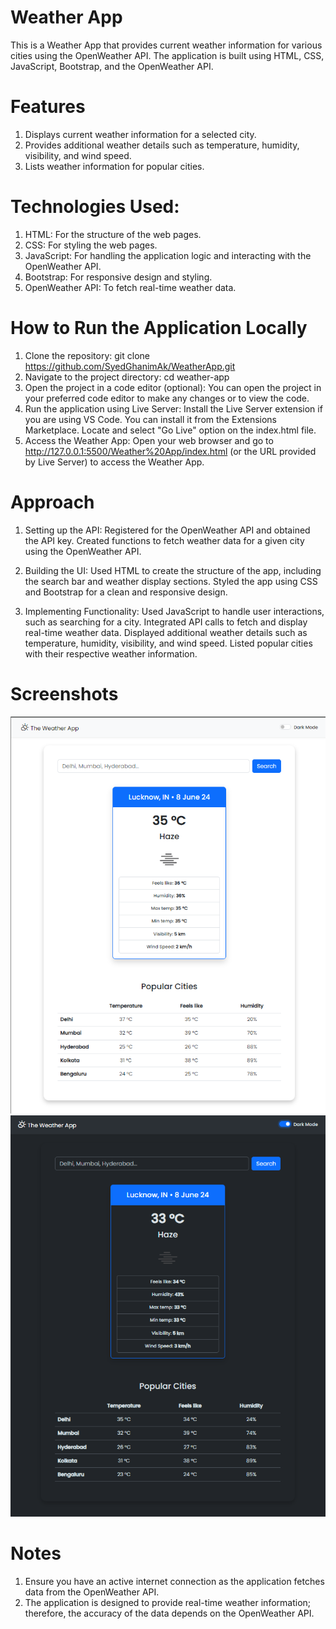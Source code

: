 # Weather App

This is a Weather App that provides current weather information for various cities using the OpenWeather API. The application is built using HTML, CSS, JavaScript, Bootstrap, and the OpenWeather API.

# Features

1. Displays current weather information for a selected city.
2. Provides additional weather details such as temperature, humidity, visibility, and wind speed.
3. Lists weather information for popular cities.


# Technologies Used:

1. HTML: For the structure of the web pages.
2. CSS: For styling the web pages.
3. JavaScript: For handling the application logic and interacting with the OpenWeather API.
4. Bootstrap: For responsive design and styling.
5. OpenWeather API: To fetch real-time weather data.


# How to Run the Application Locally

1. Clone the repository: git clone https://github.com/SyedGhanimAk/WeatherApp.git
2. Navigate to the project directory: cd weather-app
3. Open the project in a code editor (optional): You can open the project in your preferred code editor to make any changes or to view the code.
4. Run the application using Live Server: Install the Live Server extension if you are using VS Code. You can install it from the Extensions Marketplace. Locate and select "Go Live" option on the index.html file.
5. Access the Weather App: Open your web browser and go to http://127.0.0.1:5500/Weather%20App/index.html (or the URL provided by Live Server) to access the Weather App.

# Approach

1. Setting up the API: Registered for the OpenWeather API and obtained the API key. Created functions to fetch weather data for a given city using the OpenWeather API.

2. Building the UI: Used HTML to create the structure of the app, including the search bar and weather display sections. Styled the app using CSS and Bootstrap for a clean and responsive design.

3. Implementing Functionality: Used JavaScript to handle user interactions, such as searching for a city. Integrated API calls to fetch and display real-time weather data. Displayed additional weather details such as temperature, humidity, visibility, and wind speed. Listed popular cities with their respective weather information.

# Screenshots

![Weather App Screenshot](./Images/Screenshot_WeatherApp.png)
![Weather App Dark Mode SCreenshot](./Images/Screenshot_DarkMode.png)


# Notes

1. Ensure you have an active internet connection as the application fetches data from the OpenWeather API.
2. The application is designed to provide real-time weather information; therefore, the accuracy of the data depends on the OpenWeather API.